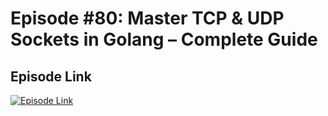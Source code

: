 # Episode #80: Master TCP & UDP Sockets in Golang – Complete Guide

## Episode Link
 [![Episode Link](https://d502jbuhuh9wk.cloudfront.net/courses/67d09312ebef5871a9efe5a2/67d09312ebef5871a9efe5a2_scaled_cover.jpg?v=3)](https://www.codeheim.io/courses/Episode-80-TCP-UDP-67d09312ebef5871a9efe5a2)
